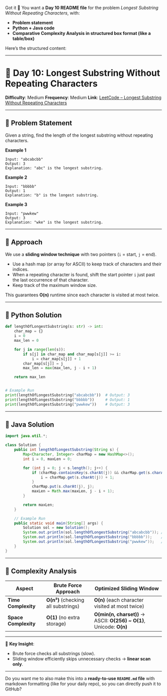 Got it 🚀 You want a **Day 10 README file** for the problem *Longest Substring Without Repeating Characters*, with:

* **Problem statement**
* **Python + Java code**
* **Comparative Complexity Analysis in structured box format (like a table/box)**

Here’s the structured content:

---

# 📘 Day 10: Longest Substring Without Repeating Characters

**Difficulty**: Medium
**Frequency**: Medium
**Link**: [LeetCode – Longest Substring Without Repeating Characters](https://leetcode.com/problems/longest-substring-without-repeating-characters/)

---

## 🔹 Problem Statement

Given a string, find the length of the longest substring without repeating characters.

**Example 1**

```
Input: "abcabcbb"
Output: 3
Explanation: "abc" is the longest substring.
```

**Example 2**

```
Input: "bbbbb"
Output: 1
Explanation: "b" is the longest substring.
```

**Example 3**

```
Input: "pwwkew"
Output: 3
Explanation: "wke" is the longest substring.
```

---

## 🔹 Approach

We use a **sliding window technique** with two pointers (`i` = start, `j` = end).

* Use a hash map (or array for ASCII) to keep track of characters and their indices.
* When a repeating character is found, shift the start pointer `i` just past the last occurrence of that character.
* Keep track of the maximum window size.

This guarantees **O(n)** runtime since each character is visited at most twice.

---

## 🔹 Python Solution

```python
def lengthOfLongestSubstring(s: str) -> int:
    char_map = {}
    i = 0
    max_len = 0

    for j in range(len(s)):
        if s[j] in char_map and char_map[s[j]] >= i:
            i = char_map[s[j]] + 1
        char_map[s[j]] = j
        max_len = max(max_len, j - i + 1)

    return max_len


# Example Run
print(lengthOfLongestSubstring("abcabcbb"))  # Output: 3
print(lengthOfLongestSubstring("bbbbb"))     # Output: 1
print(lengthOfLongestSubstring("pwwkew"))    # Output: 3
```

---

## 🔹 Java Solution

```java
import java.util.*;

class Solution {
    public int lengthOfLongestSubstring(String s) {
        Map<Character, Integer> charMap = new HashMap<>();
        int i = 0, maxLen = 0;

        for (int j = 0; j < s.length(); j++) {
            if (charMap.containsKey(s.charAt(j)) && charMap.get(s.charAt(j)) >= i) {
                i = charMap.get(s.charAt(j)) + 1;
            }
            charMap.put(s.charAt(j), j);
            maxLen = Math.max(maxLen, j - i + 1);
        }

        return maxLen;
    }

    // Example Run
    public static void main(String[] args) {
        Solution sol = new Solution();
        System.out.println(sol.lengthOfLongestSubstring("abcabcbb")); // 3
        System.out.println(sol.lengthOfLongestSubstring("bbbbb"));    // 1
        System.out.println(sol.lengthOfLongestSubstring("pwwkew"));   // 3
    }
}
```

---

## 🔹 Complexity Analysis

| Aspect               | Brute Force Approach                | Optimized Sliding Window                                              |
| -------------------- | ----------------------------------- | --------------------------------------------------------------------- |
| **Time Complexity**  | **O(n²)** (checking all substrings) | **O(n)** (each character visited at most twice)                       |
| **Space Complexity** | **O(1)** (no extra storage)         | **O(min(n, charset))** → ASCII: **O(256) \~ O(1)**, Unicode: **O(n)** |

---

📌 **Key Insight**:

* Brute force checks all substrings (slow).
* Sliding window efficiently skips unnecessary checks → **linear scan only**.

---

Do you want me to also make this into a **ready-to-use `README.md` file** with markdown formatting (like for your daily repo), so you can directly push it to GitHub?

